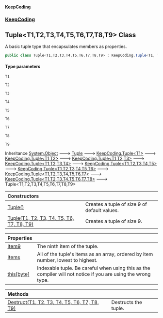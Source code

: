 #### [KeepCoding](index.md 'index')
### [KeepCoding](KeepCoding.md 'KeepCoding')
## Tuple&lt;T1,T2,T3,T4,T5,T6,T7,T8,T9&gt; Class
A basic tuple type that encapsulates members as properties.  
```csharp
public class Tuple<T1,T2,T3,T4,T5,T6,T7,T8,T9> : KeepCoding.Tuple<T1, T2, T3, T4, T5, T6, T7, T8>
```
#### Type parameters
<a name='KeepCoding.Tuple.T1.T2.T3.T4.T5.T6.T7.T8.T9..T1'></a>
`T1`  
  
<a name='KeepCoding.Tuple.T1.T2.T3.T4.T5.T6.T7.T8.T9..T2'></a>
`T2`  
  
<a name='KeepCoding.Tuple.T1.T2.T3.T4.T5.T6.T7.T8.T9..T3'></a>
`T3`  
  
<a name='KeepCoding.Tuple.T1.T2.T3.T4.T5.T6.T7.T8.T9..T4'></a>
`T4`  
  
<a name='KeepCoding.Tuple.T1.T2.T3.T4.T5.T6.T7.T8.T9..T5'></a>
`T5`  
  
<a name='KeepCoding.Tuple.T1.T2.T3.T4.T5.T6.T7.T8.T9..T6'></a>
`T6`  
  
<a name='KeepCoding.Tuple.T1.T2.T3.T4.T5.T6.T7.T8.T9..T7'></a>
`T7`  
  
<a name='KeepCoding.Tuple.T1.T2.T3.T4.T5.T6.T7.T8.T9..T8'></a>
`T8`  
  
<a name='KeepCoding.Tuple.T1.T2.T3.T4.T5.T6.T7.T8.T9..T9'></a>
`T9`  
  

Inheritance [System.Object](https://docs.microsoft.com/en-us/dotnet/api/System.Object 'System.Object') &#129106; [Tuple](Tuple.md 'KeepCoding.Internal.Tuple') &#129106; [KeepCoding.Tuple&lt;](Tuple.T..md 'KeepCoding.Tuple&lt;T&gt;')[T1](Tuple.T1.T2.T3.T4.T5.T6.T7.T8.T9..md#KeepCoding.Tuple.T1.T2.T3.T4.T5.T6.T7.T8.T9..T1 'KeepCoding.Tuple&lt;T1,T2,T3,T4,T5,T6,T7,T8,T9&gt;.T1')[&gt;](Tuple.T..md 'KeepCoding.Tuple&lt;T&gt;') &#129106; [KeepCoding.Tuple&lt;](Tuple.T1.T2..md 'KeepCoding.Tuple&lt;T1,T2&gt;')[T1](Tuple.T1.T2.T3.T4.T5.T6.T7.T8.T9..md#KeepCoding.Tuple.T1.T2.T3.T4.T5.T6.T7.T8.T9..T1 'KeepCoding.Tuple&lt;T1,T2,T3,T4,T5,T6,T7,T8,T9&gt;.T1')[,](Tuple.T1.T2..md 'KeepCoding.Tuple&lt;T1,T2&gt;')[T2](Tuple.T1.T2.T3.T4.T5.T6.T7.T8.T9..md#KeepCoding.Tuple.T1.T2.T3.T4.T5.T6.T7.T8.T9..T2 'KeepCoding.Tuple&lt;T1,T2,T3,T4,T5,T6,T7,T8,T9&gt;.T2')[&gt;](Tuple.T1.T2..md 'KeepCoding.Tuple&lt;T1,T2&gt;') &#129106; [KeepCoding.Tuple&lt;](Tuple.T1.T2.T3..md 'KeepCoding.Tuple&lt;T1,T2,T3&gt;')[T1](Tuple.T1.T2.T3.T4.T5.T6.T7.T8.T9..md#KeepCoding.Tuple.T1.T2.T3.T4.T5.T6.T7.T8.T9..T1 'KeepCoding.Tuple&lt;T1,T2,T3,T4,T5,T6,T7,T8,T9&gt;.T1')[,](Tuple.T1.T2.T3..md 'KeepCoding.Tuple&lt;T1,T2,T3&gt;')[T2](Tuple.T1.T2.T3.T4.T5.T6.T7.T8.T9..md#KeepCoding.Tuple.T1.T2.T3.T4.T5.T6.T7.T8.T9..T2 'KeepCoding.Tuple&lt;T1,T2,T3,T4,T5,T6,T7,T8,T9&gt;.T2')[,](Tuple.T1.T2.T3..md 'KeepCoding.Tuple&lt;T1,T2,T3&gt;')[T3](Tuple.T1.T2.T3.T4.T5.T6.T7.T8.T9..md#KeepCoding.Tuple.T1.T2.T3.T4.T5.T6.T7.T8.T9..T3 'KeepCoding.Tuple&lt;T1,T2,T3,T4,T5,T6,T7,T8,T9&gt;.T3')[&gt;](Tuple.T1.T2.T3..md 'KeepCoding.Tuple&lt;T1,T2,T3&gt;') &#129106; [KeepCoding.Tuple&lt;](Tuple.T1.T2.T3.T4..md 'KeepCoding.Tuple&lt;T1,T2,T3,T4&gt;')[T1](Tuple.T1.T2.T3.T4.T5.T6.T7.T8.T9..md#KeepCoding.Tuple.T1.T2.T3.T4.T5.T6.T7.T8.T9..T1 'KeepCoding.Tuple&lt;T1,T2,T3,T4,T5,T6,T7,T8,T9&gt;.T1')[,](Tuple.T1.T2.T3.T4..md 'KeepCoding.Tuple&lt;T1,T2,T3,T4&gt;')[T2](Tuple.T1.T2.T3.T4.T5.T6.T7.T8.T9..md#KeepCoding.Tuple.T1.T2.T3.T4.T5.T6.T7.T8.T9..T2 'KeepCoding.Tuple&lt;T1,T2,T3,T4,T5,T6,T7,T8,T9&gt;.T2')[,](Tuple.T1.T2.T3.T4..md 'KeepCoding.Tuple&lt;T1,T2,T3,T4&gt;')[T3](Tuple.T1.T2.T3.T4.T5.T6.T7.T8.T9..md#KeepCoding.Tuple.T1.T2.T3.T4.T5.T6.T7.T8.T9..T3 'KeepCoding.Tuple&lt;T1,T2,T3,T4,T5,T6,T7,T8,T9&gt;.T3')[,](Tuple.T1.T2.T3.T4..md 'KeepCoding.Tuple&lt;T1,T2,T3,T4&gt;')[T4](Tuple.T1.T2.T3.T4.T5.T6.T7.T8.T9..md#KeepCoding.Tuple.T1.T2.T3.T4.T5.T6.T7.T8.T9..T4 'KeepCoding.Tuple&lt;T1,T2,T3,T4,T5,T6,T7,T8,T9&gt;.T4')[&gt;](Tuple.T1.T2.T3.T4..md 'KeepCoding.Tuple&lt;T1,T2,T3,T4&gt;') &#129106; [KeepCoding.Tuple&lt;](Tuple.T1.T2.T3.T4.T5..md 'KeepCoding.Tuple&lt;T1,T2,T3,T4,T5&gt;')[T1](Tuple.T1.T2.T3.T4.T5.T6.T7.T8.T9..md#KeepCoding.Tuple.T1.T2.T3.T4.T5.T6.T7.T8.T9..T1 'KeepCoding.Tuple&lt;T1,T2,T3,T4,T5,T6,T7,T8,T9&gt;.T1')[,](Tuple.T1.T2.T3.T4.T5..md 'KeepCoding.Tuple&lt;T1,T2,T3,T4,T5&gt;')[T2](Tuple.T1.T2.T3.T4.T5.T6.T7.T8.T9..md#KeepCoding.Tuple.T1.T2.T3.T4.T5.T6.T7.T8.T9..T2 'KeepCoding.Tuple&lt;T1,T2,T3,T4,T5,T6,T7,T8,T9&gt;.T2')[,](Tuple.T1.T2.T3.T4.T5..md 'KeepCoding.Tuple&lt;T1,T2,T3,T4,T5&gt;')[T3](Tuple.T1.T2.T3.T4.T5.T6.T7.T8.T9..md#KeepCoding.Tuple.T1.T2.T3.T4.T5.T6.T7.T8.T9..T3 'KeepCoding.Tuple&lt;T1,T2,T3,T4,T5,T6,T7,T8,T9&gt;.T3')[,](Tuple.T1.T2.T3.T4.T5..md 'KeepCoding.Tuple&lt;T1,T2,T3,T4,T5&gt;')[T4](Tuple.T1.T2.T3.T4.T5.T6.T7.T8.T9..md#KeepCoding.Tuple.T1.T2.T3.T4.T5.T6.T7.T8.T9..T4 'KeepCoding.Tuple&lt;T1,T2,T3,T4,T5,T6,T7,T8,T9&gt;.T4')[,](Tuple.T1.T2.T3.T4.T5..md 'KeepCoding.Tuple&lt;T1,T2,T3,T4,T5&gt;')[T5](Tuple.T1.T2.T3.T4.T5.T6.T7.T8.T9..md#KeepCoding.Tuple.T1.T2.T3.T4.T5.T6.T7.T8.T9..T5 'KeepCoding.Tuple&lt;T1,T2,T3,T4,T5,T6,T7,T8,T9&gt;.T5')[&gt;](Tuple.T1.T2.T3.T4.T5..md 'KeepCoding.Tuple&lt;T1,T2,T3,T4,T5&gt;') &#129106; [KeepCoding.Tuple&lt;](Tuple.T1.T2.T3.T4.T5.T6..md 'KeepCoding.Tuple&lt;T1,T2,T3,T4,T5,T6&gt;')[T1](Tuple.T1.T2.T3.T4.T5.T6.T7.T8.T9..md#KeepCoding.Tuple.T1.T2.T3.T4.T5.T6.T7.T8.T9..T1 'KeepCoding.Tuple&lt;T1,T2,T3,T4,T5,T6,T7,T8,T9&gt;.T1')[,](Tuple.T1.T2.T3.T4.T5.T6..md 'KeepCoding.Tuple&lt;T1,T2,T3,T4,T5,T6&gt;')[T2](Tuple.T1.T2.T3.T4.T5.T6.T7.T8.T9..md#KeepCoding.Tuple.T1.T2.T3.T4.T5.T6.T7.T8.T9..T2 'KeepCoding.Tuple&lt;T1,T2,T3,T4,T5,T6,T7,T8,T9&gt;.T2')[,](Tuple.T1.T2.T3.T4.T5.T6..md 'KeepCoding.Tuple&lt;T1,T2,T3,T4,T5,T6&gt;')[T3](Tuple.T1.T2.T3.T4.T5.T6.T7.T8.T9..md#KeepCoding.Tuple.T1.T2.T3.T4.T5.T6.T7.T8.T9..T3 'KeepCoding.Tuple&lt;T1,T2,T3,T4,T5,T6,T7,T8,T9&gt;.T3')[,](Tuple.T1.T2.T3.T4.T5.T6..md 'KeepCoding.Tuple&lt;T1,T2,T3,T4,T5,T6&gt;')[T4](Tuple.T1.T2.T3.T4.T5.T6.T7.T8.T9..md#KeepCoding.Tuple.T1.T2.T3.T4.T5.T6.T7.T8.T9..T4 'KeepCoding.Tuple&lt;T1,T2,T3,T4,T5,T6,T7,T8,T9&gt;.T4')[,](Tuple.T1.T2.T3.T4.T5.T6..md 'KeepCoding.Tuple&lt;T1,T2,T3,T4,T5,T6&gt;')[T5](Tuple.T1.T2.T3.T4.T5.T6.T7.T8.T9..md#KeepCoding.Tuple.T1.T2.T3.T4.T5.T6.T7.T8.T9..T5 'KeepCoding.Tuple&lt;T1,T2,T3,T4,T5,T6,T7,T8,T9&gt;.T5')[,](Tuple.T1.T2.T3.T4.T5.T6..md 'KeepCoding.Tuple&lt;T1,T2,T3,T4,T5,T6&gt;')[T6](Tuple.T1.T2.T3.T4.T5.T6.T7.T8.T9..md#KeepCoding.Tuple.T1.T2.T3.T4.T5.T6.T7.T8.T9..T6 'KeepCoding.Tuple&lt;T1,T2,T3,T4,T5,T6,T7,T8,T9&gt;.T6')[&gt;](Tuple.T1.T2.T3.T4.T5.T6..md 'KeepCoding.Tuple&lt;T1,T2,T3,T4,T5,T6&gt;') &#129106; [KeepCoding.Tuple&lt;](Tuple.T1.T2.T3.T4.T5.T6.T7..md 'KeepCoding.Tuple&lt;T1,T2,T3,T4,T5,T6,T7&gt;')[T1](Tuple.T1.T2.T3.T4.T5.T6.T7.T8.T9..md#KeepCoding.Tuple.T1.T2.T3.T4.T5.T6.T7.T8.T9..T1 'KeepCoding.Tuple&lt;T1,T2,T3,T4,T5,T6,T7,T8,T9&gt;.T1')[,](Tuple.T1.T2.T3.T4.T5.T6.T7..md 'KeepCoding.Tuple&lt;T1,T2,T3,T4,T5,T6,T7&gt;')[T2](Tuple.T1.T2.T3.T4.T5.T6.T7.T8.T9..md#KeepCoding.Tuple.T1.T2.T3.T4.T5.T6.T7.T8.T9..T2 'KeepCoding.Tuple&lt;T1,T2,T3,T4,T5,T6,T7,T8,T9&gt;.T2')[,](Tuple.T1.T2.T3.T4.T5.T6.T7..md 'KeepCoding.Tuple&lt;T1,T2,T3,T4,T5,T6,T7&gt;')[T3](Tuple.T1.T2.T3.T4.T5.T6.T7.T8.T9..md#KeepCoding.Tuple.T1.T2.T3.T4.T5.T6.T7.T8.T9..T3 'KeepCoding.Tuple&lt;T1,T2,T3,T4,T5,T6,T7,T8,T9&gt;.T3')[,](Tuple.T1.T2.T3.T4.T5.T6.T7..md 'KeepCoding.Tuple&lt;T1,T2,T3,T4,T5,T6,T7&gt;')[T4](Tuple.T1.T2.T3.T4.T5.T6.T7.T8.T9..md#KeepCoding.Tuple.T1.T2.T3.T4.T5.T6.T7.T8.T9..T4 'KeepCoding.Tuple&lt;T1,T2,T3,T4,T5,T6,T7,T8,T9&gt;.T4')[,](Tuple.T1.T2.T3.T4.T5.T6.T7..md 'KeepCoding.Tuple&lt;T1,T2,T3,T4,T5,T6,T7&gt;')[T5](Tuple.T1.T2.T3.T4.T5.T6.T7.T8.T9..md#KeepCoding.Tuple.T1.T2.T3.T4.T5.T6.T7.T8.T9..T5 'KeepCoding.Tuple&lt;T1,T2,T3,T4,T5,T6,T7,T8,T9&gt;.T5')[,](Tuple.T1.T2.T3.T4.T5.T6.T7..md 'KeepCoding.Tuple&lt;T1,T2,T3,T4,T5,T6,T7&gt;')[T6](Tuple.T1.T2.T3.T4.T5.T6.T7.T8.T9..md#KeepCoding.Tuple.T1.T2.T3.T4.T5.T6.T7.T8.T9..T6 'KeepCoding.Tuple&lt;T1,T2,T3,T4,T5,T6,T7,T8,T9&gt;.T6')[,](Tuple.T1.T2.T3.T4.T5.T6.T7..md 'KeepCoding.Tuple&lt;T1,T2,T3,T4,T5,T6,T7&gt;')[T7](Tuple.T1.T2.T3.T4.T5.T6.T7.T8.T9..md#KeepCoding.Tuple.T1.T2.T3.T4.T5.T6.T7.T8.T9..T7 'KeepCoding.Tuple&lt;T1,T2,T3,T4,T5,T6,T7,T8,T9&gt;.T7')[&gt;](Tuple.T1.T2.T3.T4.T5.T6.T7..md 'KeepCoding.Tuple&lt;T1,T2,T3,T4,T5,T6,T7&gt;') &#129106; [KeepCoding.Tuple&lt;](Tuple.T1.T2.T3.T4.T5.T6.T7.T8..md 'KeepCoding.Tuple&lt;T1,T2,T3,T4,T5,T6,T7,T8&gt;')[T1](Tuple.T1.T2.T3.T4.T5.T6.T7.T8.T9..md#KeepCoding.Tuple.T1.T2.T3.T4.T5.T6.T7.T8.T9..T1 'KeepCoding.Tuple&lt;T1,T2,T3,T4,T5,T6,T7,T8,T9&gt;.T1')[,](Tuple.T1.T2.T3.T4.T5.T6.T7.T8..md 'KeepCoding.Tuple&lt;T1,T2,T3,T4,T5,T6,T7,T8&gt;')[T2](Tuple.T1.T2.T3.T4.T5.T6.T7.T8.T9..md#KeepCoding.Tuple.T1.T2.T3.T4.T5.T6.T7.T8.T9..T2 'KeepCoding.Tuple&lt;T1,T2,T3,T4,T5,T6,T7,T8,T9&gt;.T2')[,](Tuple.T1.T2.T3.T4.T5.T6.T7.T8..md 'KeepCoding.Tuple&lt;T1,T2,T3,T4,T5,T6,T7,T8&gt;')[T3](Tuple.T1.T2.T3.T4.T5.T6.T7.T8.T9..md#KeepCoding.Tuple.T1.T2.T3.T4.T5.T6.T7.T8.T9..T3 'KeepCoding.Tuple&lt;T1,T2,T3,T4,T5,T6,T7,T8,T9&gt;.T3')[,](Tuple.T1.T2.T3.T4.T5.T6.T7.T8..md 'KeepCoding.Tuple&lt;T1,T2,T3,T4,T5,T6,T7,T8&gt;')[T4](Tuple.T1.T2.T3.T4.T5.T6.T7.T8.T9..md#KeepCoding.Tuple.T1.T2.T3.T4.T5.T6.T7.T8.T9..T4 'KeepCoding.Tuple&lt;T1,T2,T3,T4,T5,T6,T7,T8,T9&gt;.T4')[,](Tuple.T1.T2.T3.T4.T5.T6.T7.T8..md 'KeepCoding.Tuple&lt;T1,T2,T3,T4,T5,T6,T7,T8&gt;')[T5](Tuple.T1.T2.T3.T4.T5.T6.T7.T8.T9..md#KeepCoding.Tuple.T1.T2.T3.T4.T5.T6.T7.T8.T9..T5 'KeepCoding.Tuple&lt;T1,T2,T3,T4,T5,T6,T7,T8,T9&gt;.T5')[,](Tuple.T1.T2.T3.T4.T5.T6.T7.T8..md 'KeepCoding.Tuple&lt;T1,T2,T3,T4,T5,T6,T7,T8&gt;')[T6](Tuple.T1.T2.T3.T4.T5.T6.T7.T8.T9..md#KeepCoding.Tuple.T1.T2.T3.T4.T5.T6.T7.T8.T9..T6 'KeepCoding.Tuple&lt;T1,T2,T3,T4,T5,T6,T7,T8,T9&gt;.T6')[,](Tuple.T1.T2.T3.T4.T5.T6.T7.T8..md 'KeepCoding.Tuple&lt;T1,T2,T3,T4,T5,T6,T7,T8&gt;')[T7](Tuple.T1.T2.T3.T4.T5.T6.T7.T8.T9..md#KeepCoding.Tuple.T1.T2.T3.T4.T5.T6.T7.T8.T9..T7 'KeepCoding.Tuple&lt;T1,T2,T3,T4,T5,T6,T7,T8,T9&gt;.T7')[,](Tuple.T1.T2.T3.T4.T5.T6.T7.T8..md 'KeepCoding.Tuple&lt;T1,T2,T3,T4,T5,T6,T7,T8&gt;')[T8](Tuple.T1.T2.T3.T4.T5.T6.T7.T8.T9..md#KeepCoding.Tuple.T1.T2.T3.T4.T5.T6.T7.T8.T9..T8 'KeepCoding.Tuple&lt;T1,T2,T3,T4,T5,T6,T7,T8,T9&gt;.T8')[&gt;](Tuple.T1.T2.T3.T4.T5.T6.T7.T8..md 'KeepCoding.Tuple&lt;T1,T2,T3,T4,T5,T6,T7,T8&gt;') &#129106; Tuple&lt;T1,T2,T3,T4,T5,T6,T7,T8,T9&gt;  

| Constructors | |
| :--- | :--- |
| [Tuple()](Tuple.T1.T2.T3.T4.T5.T6.T7.T8.T9..Tuple().md 'KeepCoding.Tuple&lt;T1,T2,T3,T4,T5,T6,T7,T8,T9&gt;.Tuple()') | Creates a tuple of size 9 of default values.<br/> |
| [Tuple(T1, T2, T3, T4, T5, T6, T7, T8, T9)](Tuple.T1.T2.T3.T4.T5.T6.T7.T8.T9...ctor..WQ.O5XUDEpULV7AuJWRjw.md 'KeepCoding.Tuple&lt;T1,T2,T3,T4,T5,T6,T7,T8,T9&gt;.Tuple(T1, T2, T3, T4, T5, T6, T7, T8, T9)') | Creates a tuple of size 9.<br/> |

| Properties | |
| :--- | :--- |
| [Item9](Tuple.T1.T2.T3.T4.T5.T6.T7.T8.T9..Item9.md 'KeepCoding.Tuple&lt;T1,T2,T3,T4,T5,T6,T7,T8,T9&gt;.Item9') | The ninth item of the tuple.<br/> |
| [Items](Tuple.T1.T2.T3.T4.T5.T6.T7.T8.T9..Items.md 'KeepCoding.Tuple&lt;T1,T2,T3,T4,T5,T6,T7,T8,T9&gt;.Items') | All of the tuple's items as an array, ordered by item number, lowest to highest.<br/> |
| [this[byte]](Tuple.T1.T2.T3.T4.T5.T6.T7.T8.T9..Item.fOR81aNFodL61reP8uBssw.md 'KeepCoding.Tuple&lt;T1,T2,T3,T4,T5,T6,T7,T8,T9&gt;.this[byte]') | Indexable tuple. Be careful when using this as the compiler will not notice if you are using the wrong type.<br/> |

| Methods | |
| :--- | :--- |
| [Destruct(T1, T2, T3, T4, T5, T6, T7, T8, T9)](Tuple.T1.T2.T3.T4.T5.T6.T7.T8.T9..Destruct.KCEeMhNAtL+vxcxx0zLzIA.md 'KeepCoding.Tuple&lt;T1,T2,T3,T4,T5,T6,T7,T8,T9&gt;.Destruct(T1, T2, T3, T4, T5, T6, T7, T8, T9)') | Destructs the tuple.<br/> |
